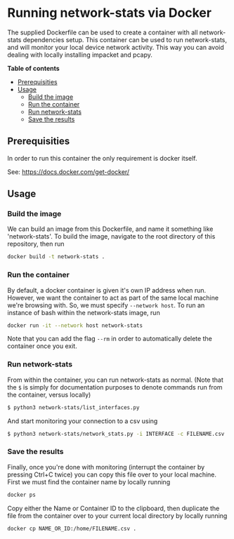 # Running network-stats via Docker

The supplied Dockerfile can be used to create a container with all network-stats dependencies setup. This container can be used to run network-stats, and will monitor your local device network activity. This way you can avoid dealing with locally installing impacket and pcapy.

**Table of contents**
- [Prerequisities](#prerequisities)
- [Usage](#usage)
  - [Build the image](#build-the-image)
  - [Run the container](#run-the-container)
  - [Run network-stats](#run-network-stats)
  - [Save the results](#save-the-results)

## Prerequisities

In order to run this container the only requirement is docker itself.

See: https://docs.docker.com/get-docker/

## Usage

### Build the image
We can build an image from this Dockerfile, and name it something like 'network-stats'. To build the image, navigate to the root directory of this repository, then run
```bash
docker build -t network-stats .
```

### Run the container
By default, a docker container is given it's own IP address when run. However, we want the container to act as part of the same local machine we're browsing with. So, we must specify `--network host`. To run an instance of bash within the network-stats image, run
```bash
docker run -it --network host network-stats
```
Note that you can add the flag `--rm` in order to automatically delete the container once you exit.

### Run network-stats
From within the container, you can run network-stats as normal. (Note that the `$` is simply for documentation purposes to denote commands run from the container, versus locally)
```bash
$ python3 network-stats/list_interfaces.py
```
And start monitoring your connection to a csv using
```bash
$ python3 network-stats/network_stats.py -i INTERFACE -c FILENAME.csv
```

### Save the results
Finally, once you're done with monitoring (interrupt the container by pressing Ctrl+C twice) you can copy this file over to your local machine. First we must find the container name by locally running 
```bash
docker ps
```
Copy either the Name or Container ID to the clipboard, then duplicate the file from the container over to your current local directory by locally running
```bash
docker cp NAME_OR_ID:/home/FILENAME.csv .
```
